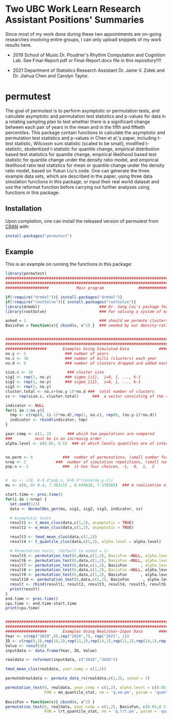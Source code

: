 # Two UBC Work Learn Research Assistant Positions' Summaries

Since most of my work done during these two appointments are on-going researches involving entire groups, I can only upload snippets of my work results here. 

* 2019 School of Music Dr. Poudrier's Rhythm Computation and Cognition Lab. See Final-Report.pdf or Final-Report.docx file in this repository!!!!


* 2021 Department of Statistics Research Assistant Dr. Jame V. Zidek and Dr. Jiahua Chen and Carolyn Taylor.

# permutest

<!-- badges: start -->
<!-- badges: end -->

The goal of permutest is to perform asymptotic or permutation tests, and calculate asymptotic and permutation test statistics and p-values for data in a rotating sampling plan to test whether there is a significant change between each pair of years in the mean and in the fifth and fiftieth percentiles.
This package contain functions to calculate the asymptotic and permutation test statistics and p-values in Chen et al.'s paper, including t-test statistic, Wilcoxon sum statistic (scaled to be small), modified t-statistic, studentized t-statistic for quantile change, empirical distribution based test statistics for quantile change, empirical likelihood based test statistic for quantile change under the density ratio model, and empirical likelihood ratio test statistics for mean or quantile change under the density ratio model, based on Yukun Liu's code.
One can generate the three example data sets, which are described in the paper, using three data simulation functions in this package, or input their real world dataset and use the reformat function before carrying out further analyses using functions in this package. 
## Installation

Upon completion, one can install the released version of permutest from [CRAN](https://CRAN.R-project.org) with:

``` r
install.packages("permutest")
```

## Example

This is an example on running the functions in this package:

``` r
library(permutest)
##################################################################################
##################################################################################
###################            Main program               ########################

if(!require("drmdel")){ install.packages("drmdel")}
if(!require("rootSolve")){ install.packages("rootSolve")}
library(drmdel)                          ### Dr. Song Cai's package for fitting DRM
library(rootSolve)                       ### For solving a system of equations

asked = 1                                ### should we permute clusters not shared between two years?
BasisFun = function(x){ cbind(x, x^2) }  ### needed by our density-ratio-model-based method


##################################################################################
##################################################################################
##################       Examples Using Simulated Data             ###############
no.y <- 5                 ### number of years
no.c <- 36                ### number of mills (clusters) each year
no.d <- 6                 ### number of clusters drapped and added each year

size.c <- 10               ### cluster size
sig1 <- rep(1, no.y)      ### sigma_{i1},  i=0, 1, ..., k-1
sig2 <- rep(1, no.y)      ### sigma_{i2},  i=0, 1, ..., k-1
sig3 <- rep(2, no.y)
cluster.total <- no.c+(no.y-1)*no.d ###  total number of clusters
sz <- rep(size.c, cluster.total)      ###  a vector consisting of the sizes of all clusters

indicator <- NULL
for(i in 1:no.y){
  tmp <- c(rep(0, (i-1)*no.d),rep(1, no.c), rep(0, (no.y-i)*no.d))
  indicator <- rbind(indicator, tmp)
}

year.comp <- c(1, 2)       ### which two populations are compared
###          must be in an increasig order
alpha.level <- c(0.05, 0.5)  ### at which levels quantiles are of interest


no.perm <- 6             ###  number of permutations, (small number for illustration purpose)
nrep <- 2             ###  number of simulation repetitions, (small number for illustration purpose)
pop.n <- 2               ###  it has four choices, -1,  0,  1,  2


#  mu <- c(8, 8-0.4*pop.n, 8+0.5*rnorm(no.y-2))
mu <- c(8, 8+ 0.4, 7.362115 , 8.649618, 7.170385)  ### A realization of the above vector

start.time <- proc.time()
for(i in 1:nrep) {
  set.seed(123)
  data <- NormalObs_gen(mu, sig1, sig2, sig3, indicator, sz)

  # Asymptotic tests
  result1 <- t_mean_clus(data,c(1,2), asymptotic = TRUE)
  result2 <- w_mean_clus(data,c(1,2), asymptotic = TRUE)

  result3 <- tmod_mean_clus(data,c(1,2))
  result4 <- t_quantile_clus(data,c(1,2), alpha.level = alpha.level)

  # Permutation tests, (default to asked = 1)
  result5 <- permutation_test(6,data,c(1,2), BasisFun =NULL, alpha.level = NULL, t_mean_clus, 't.pm', 'mean')
  result6 <- permutation_test(6,data,c(1,2), BasisFun =NULL, alpha.level = NULL, w_mean_clus, 'w.pm', 'mean')
  result7 <- permutation_test(6,data,c(1,2), BasisFun      , alpha.level = NULL, lrt_mean_stat, 'lrt.pm', 'mean')
  result8 <- permutation_test(6,data,c(1,2), BasisFun =NULL, alpha.level       , em_quantile_stat, 'q.em.pm', 'quantile')
  result9 <- permutation_test(6,data,c(1,2), BasisFun      , alpha.level       , el_quantile_stat, 'q.el.pm', 'quantile')
  result10 <- permutation_test(6,data,c(1,2), BasisFun      , alpha.level       , lrt_quantile_stat, 'q.lrt.pm', 'quantile')
  result <- rbind(result1, result2, result3, result4, result5, result6, result7, result8, result9, result10)
  print(result)
}
end.time <- proc.time()
cpu.time <- end.time-start.time
print(cpu.time)


##################################################################################
##################################################################################
##################       Examples Using Real/User-Input Data       ###############
Year <- c(rep("2019",8),rep("2020",7), rep("2021", 1))
ID <- c(rep(9,3),rep(10,2),rep(11,2),rep(14,1),rep(11,2),rep(14,1),rep(4,2),rep(2,2),rep(3,1))
Value <- runif(16)
inputdata <- data.frame(Year, ID, Value)

realdata <- reformat(inputdata, c("2019","2020"))

tmod_mean_clus(realdata, year.comp = c(1,2))

permutedrealdata <- permute_data_rs(realdata,c(1,2), asked = 1)

permutation_test(6, realdata, year.comp = c(1,2), alpha.level = c(0.05,0.5),
                 FUN = em_quantile_stat, nm = 'q.em.pm', param = 'quantile', asked = 0)
                 
BasisFun = function(x){ cbind(x, x^2) }
permutation_test(6, realdata, year.comp = c(1,2), BasisFun, c(0.05,0.5),
                 FUN = lrt_quantile_stat, nm = 'q.lrt.pm', param = 'quantile')
                 
```


